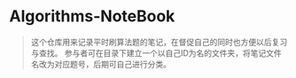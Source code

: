 # Algorithms-NoteBook
> 这个仓库用来记录平时刷算法题的笔记，在督促自己的同时也方便以后复习与查找。
参与者可在目录下建立一个以自己ID为名的文件夹，将笔记文件名改为对应题号，后期可自己进行分类。